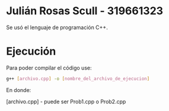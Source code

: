 Julián Rosas Scull - 319661323
==============================

Se usó el lenguaje de programación C++. 

# Ejecución

Para poder compilar el código use:
   ```sh
   g++ [archivo.cpp] -o [nombre_del_archivo_de_ejecucion]
   ``` 
En donde:

[archivo.cpp] - puede ser Prob1.cpp o Prob2.cpp

